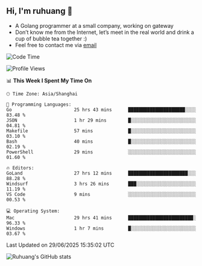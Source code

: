 ## Hi, I'm ruhuang 👋

- A Golang programmer at a small company, working on gateway
- Don’t know me from the Internet, let’s meet in the real world and drink a cup of bubble tea together :)
- Feel free to contact me via [email](mailto:ruhuang2001@gmail.com)
<!--START_SECTION:waka-->
![Code Time](http://img.shields.io/badge/Code%20Time-622%20hrs%2038%20mins-blue)

![Profile Views](http://img.shields.io/badge/Profile%20Views-0-blue)

📊 **This Week I Spent My Time On** 

```text
🕑︎ Time Zone: Asia/Shanghai

💬 Programming Languages: 
Go                       25 hrs 43 mins      █████████████████████░░░░   83.48 % 
JSON                     1 hr 29 mins        █░░░░░░░░░░░░░░░░░░░░░░░░   04.81 % 
Makefile                 57 mins             █░░░░░░░░░░░░░░░░░░░░░░░░   03.10 % 
Bash                     40 mins             █░░░░░░░░░░░░░░░░░░░░░░░░   02.19 % 
PowerShell               29 mins             ░░░░░░░░░░░░░░░░░░░░░░░░░   01.60 % 

🔥 Editors: 
GoLand                   27 hrs 12 mins      ██████████████████████░░░   88.28 % 
Windsurf                 3 hrs 26 mins       ███░░░░░░░░░░░░░░░░░░░░░░   11.19 % 
VS Code                  9 mins              ░░░░░░░░░░░░░░░░░░░░░░░░░   00.53 % 

💻 Operating System: 
Mac                      29 hrs 41 mins      ████████████████████████░   96.33 % 
Windows                  1 hr 7 mins         █░░░░░░░░░░░░░░░░░░░░░░░░   03.67 % 
```


 Last Updated on 29/06/2025 15:35:02 UTC
<!--END_SECTION:waka-->

![Ruhuang's GitHub stats](https://github-readme-stats.vercel.app/api?username=ruhuang2001&count_private=true&hide_title=true&show_icons=true&theme=vue)

